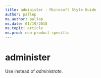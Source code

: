 ```yaml
---
title: administer - Microsoft Style Guide
author: pallep
ms.author: pallep
ms.date: 01/19/2018
ms.topic: article
ms.prod: non-product-specific
---
```


# administer

Use instead of *administrate*.
